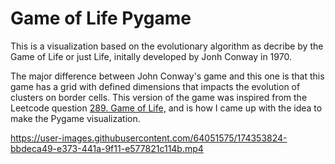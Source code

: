 # Game of Life Pygame
This is a visualization based on the evolutionary algorithm as decribe by the Game of Life or just Life, initally developed by Jonh Conway in 1970.

The major difference between John Conway's game and this one is that this game has a grid with defined dimensions that impacts the evolution of clusters on border cells.
This version of the game was inspired from the Leetcode question [289. Game of Life,](https://leetcode.com/problems/game-of-life/) and is how I came up with the idea to make the Pygame visualization.

https://user-images.githubusercontent.com/64051575/174353824-bbdeca49-e373-441a-9f11-e577821c114b.mp4


